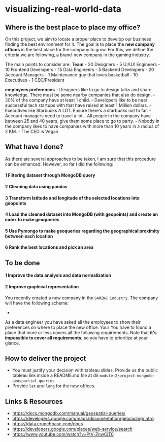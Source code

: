 # visualizing-real-world-data

## Where is the best place to place my office?

On this project, we aim to locate a proper place to develop our business finding the best environment for it. The goal is to place the **new company offices** in the best place for the company to grow. For this, we define the criteria we are following, a brand-new company in the gaming industry.

The main points to consider are:
    **Team**
    - 20 Designers
    - 5 UI/UX Engineers
    - 10 Frontend Developers
    - 15 Data Engineers
    - 5 Backend Developers
    - 20 Account Managers
    - 1 Maintenance guy that loves basketball
    - 10 Executives
    - 1 CEO/President
  
   **employees preferences**
    - Designers like to go to design talks and share knowledge. There must be some nearby companies that also do design.
    - 30% of the company have at least 1 child.
    - Developers like to be near successful tech startups with that have raised at least 1 Million dollars.
    - Executives like Starbucks A LOT. Ensure there's a starbucks not to far.
    - Account managers need to travel a lot
    - All people in the company have between 25 and 40 years, give them some place to go to party.
    - Nobody in the company likes to have companies with more than 10 years in a radius of 2 KM.
    - The CEO is Vegan
    
    
## What have I done?

As there are several approaches to be taken, I am sure that this procedure can be enhanced. However, so far I did the following:

#### 1 Filtering dataset through MongoDB query
#### 2 Cleaning data using pandas
#### 3 Transform latitude and longitude of the selected locations into geopoints
#### 4 Load the cleaned dataset into MongoDB (with geopoints) and create an index to make geoqueries
#### 5 Use Pymongo to make geoqueries regarding the geographical proximity between each location
#### 6 Rank the best locations and pick an area

## To be done

#### 1 Improve the data analysis and data normalization
#### 2 Improve graphical representation













You recently created a new company in the `GAMING industry`. The company will have the following scheme:

- 

As a data engineer you have asked all the employees to show their preferences on where to place the new office.
Your 
You have to found a place that more or less covers all the following requirements.
Note that **it's impossible to cover all requirements**, so you have to prioritize at your glance.



## How to deliver the project

- You must justify your decision with tableau slides. Provide us the public tableau link inside a README.md
  file at dir `module-2/project-mongodb-geospartial-queries`.
- Provide `lat` and `long` for the new offices.

## Links & Resources

- https://docs.mongodb.com/manual/geospatial-queries/
- https://developers.google.com/maps/documentation/geocoding/intro
- https://data.crunchbase.com/docs
- https://developers.google.com/places/web-service/search
- https://www.youtube.com/watch?v=PtV-ZnwCjT0